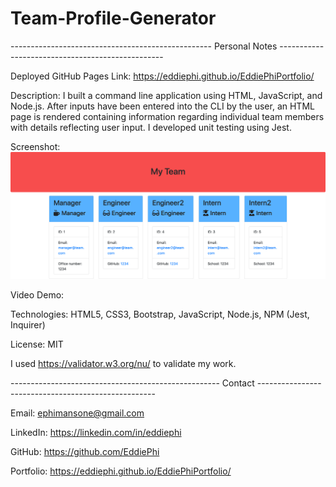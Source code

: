 # Team-Profile-Generator

-------------------------------------------------- Personal Notes -------------------------------------------------

Deployed GitHub Pages Link: https://eddiephi.github.io/EddiePhiPortfolio/

Description:
I built a command line application using HTML, JavaScript, and Node.js. After inputs have been entered into the CLI by the user, an HTML page is rendered containing information regarding individual team members with details reflecting user input. I developed unit testing using Jest.

Screenshot:
![Team Profile Generator](./develop/assets/team-profile-generator.png)

Video Demo:



Technologies: HTML5, CSS3, Bootstrap, JavaScript, Node.js, NPM (Jest, Inquirer)

License: MIT

I used https://validator.w3.org/nu/ to validate my work.

---------------------------------------------------- Contact ----------------------------------------------------

Email: ephimansone@gmail.com 

LinkedIn: https://linkedin.com/in/eddiephi

GitHub: https://github.com/EddiePhi

Portfolio: https://eddiephi.github.io/EddiePhiPortfolio/

